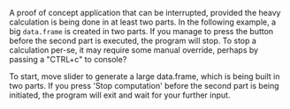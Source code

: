 A proof of concept application that can be interrupted, provided the heavy calculation is being done in at least two parts. In the following example, a big `data.frame` is created in two parts. If you manage to press the button before the second part is executed, the program will stop. To stop a calculation per-se, it may require some manual override, perhaps by passing a "CTRL+c" to console?

To start, move slider to generate a large data.frame, which is being built in two parts. If you press 'Stop computation' before the second part is being initiated, the program will exit and wait for your further input.